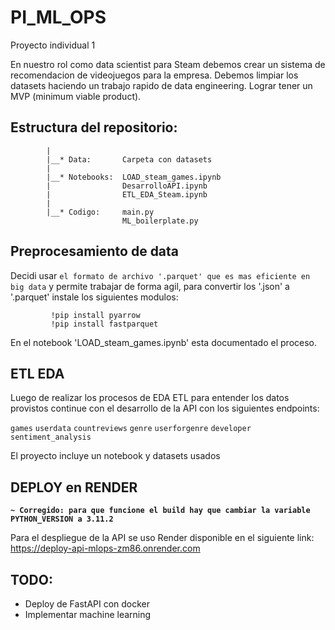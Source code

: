 # PI_ML_OPS
Proyecto individual 1

En nuestro rol como data scientist para Steam debemos crear un sistema de recomendacion de videojuegos para la empresa. Debemos limpiar los datasets haciendo un trabajo rapido de data engineering. Lograr tener un MVP (minimum viable product).
## Estructura del repositorio:
            |
            |__* Data:       Carpeta con datasets
            |
            |__* Notebooks:  LOAD_steam_games.ipynb
            |                DesarrolloAPI.ipynb
            |                ETL_EDA_Steam.ipynb
            |
            |__* Codigo:     main.py
                             ML_boilerplate.py

## Preprocesamiento de data

Decidi usar `el formato de archivo '.parquet' que es mas eficiente en big data` y permite trabajar de forma agil, para convertir 
los '.json' a '.parquet' instale los siguientes modulos: 

             !pip install pyarrow
             !pip install fastparquet

En el notebook 'LOAD_steam_games.ipynb' esta documentado el proceso.

## ETL EDA

Luego de realizar los procesos de EDA ETL para entender los datos provistos continue con el desarrollo de la API
con los siguientes endpoints: 

  `games`
  `userdata`
  `countreviews`
  `genre`
  `userforgenre`
  `developer`
  `sentiment_analysis`

  El proyecto incluye un notebook y datasets usados

  ## DEPLOY en RENDER

  **`~ Corregido: para que funcione el build hay que cambiar la variable PYTHON_VERSION a 3.11.2`**
  
  Para el despliegue de la API se uso Render
  disponible en el siguiente
  link: https://deploy-api-mlops-zm86.onrender.com

## TODO:

- Deploy de FastAPI con docker
- Implementar machine learning

